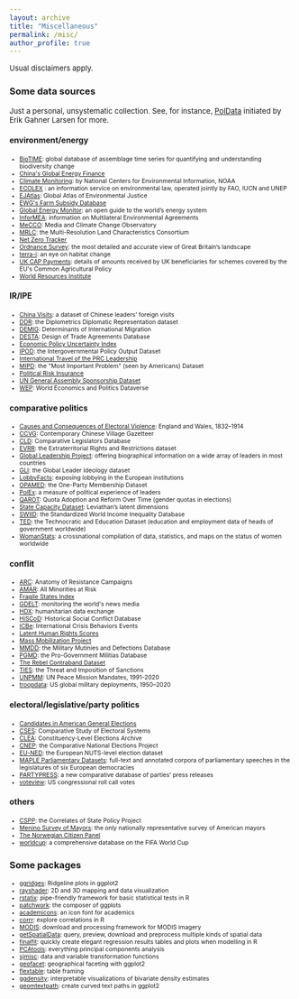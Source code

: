 ```yaml
---
layout: archive
title: "Miscellaneous"
permalink: /misc/
author_profile: true
---
```

<font size="2px">Usual disclaimers apply.</font> 

### Some data sources
<font size="2px">Just a personal, unsystematic collection. See, for instance, <a href="https://github.com/erikgahner/PolData" target="_blank">PolData</a> initiated by Erik Gahner Larsen for more.</font>

#### environment/energy
<ul style="font-size:0.75em;">
<li><a href="https://doi.org/10.1111/geb.12729" target="_blank">BioTIME</a>: global database of assemblage time series for quantifying and understanding biodiversity change</li>
<li><a href="https://www.bu.edu/cgef/#/all/Country" target="_blank">China's Global Energy Finance</a></li>
<li><a href="https://www.ncei.noaa.gov/access/monitoring/products/" target="_blank">Climate Monitoring</a>: by National Centers for Environmental Information, NOAA</li>
<li><a href="https://www.ecolex.org" target="_blank">ECOLEX</a> : an information service on environmental law, operated jointly by FAO, IUCN and UNEP</li>
<li><a href="https://ejatlas.org" target="_blank">EJAtlas</a>: Global Atlas of Environmental Justice</li>
<li><a href="https://farm.ewg.org/index.php" target="_blank">EWG's Farm Subsidy Database</a></li>
<li><a href="https://globalenergymonitor.org" target="_blank">Global Energy Monitor</a>: an open guide to the world’s energy system</li>
<li><a href="https://www.informea.org/en" target="_blank">InforMEA</a>: information on Multilateral Environmental Agreements</li>
<li><a href="https://sciencepolicy.colorado.edu/icecaps/research/media_coverage/index.html" target="_blank">MeCCO</a>: Media and Climate Change Observatory</li>
<li><a href="https://www.mrlc.gov" target="_blank">MRLC</a>: the Multi-Resolution Land Characteristics Consortium</li>
<li><a href="https://zerotracker.net" target="_blank">Net Zero Tracker</a></li>
<li><a href="https://osdatahub.os.uk" target="_blank">Ordnance Survey</a>: the most detailed and accurate view of Great Britain’s landscape</li>
<li><a href="http://www.terra-i.org/terra-i.html" target="_blank">terra-i</a>: an eye on habitat change</li>
<li><a href="https://cap-payments.defra.gov.uk/Default.aspx" target="_blank">UK CAP Payments</a>: details of amounts received by UK beneficiaries for schemes covered by the EU's Common Agricultural Policy</li>
<li><a href="https://www.wri.org/data" target="_blank">World Resources Institute</a></li>
</ul>

#### IR/IPE
<ul style="font-size:0.75em;">
<li> <a href="https://doi.org/10.1007/s11558-022-09459-z" target="_blank">China Visits</a>: a dataset of Chinese leaders’ foreign visits</li>
<li> <a href="https://10.1177/0022343320929740" target="_blank">DDR</a>: the Diplometrics Diplomatic Representation dataset</li>
<li> <a href="https://www.migrationinstitute.org/data/demig-data" target="_blank">DEMIG</a>: Determinants of International Migration</li>
<li> <a href="https://www.designoftradeagreements.org" target="_blank">DESTA</a>: Design of Trade Agreements Database</li>
<li> <a href="https://www.policyuncertainty.com/index.html" target="_blank">Economic Policy Uncertainty Index</a></li>
<li> <a href="https://doi.org/10.1007/s11558-023-09492-6" target="_blank">IPOD</a>: the Intergovernmental Policy Output Dataset</li>
<li> <a href="https://who-where-when.ceias.eu" target="_blank">International Travel of the PRC Leadership</a></li>
<li> <a href="https://doi.org/10.1177/0738894217691463" target="_blank">MIPD</a>: the "Most Important Problem" (seen by Americans) Dataset</li>
<li> <a href="https://doi.org/10.1177/0022002719875754" target="_blank">Political Risk Insurance</a></li>
<li> <a href="https://doi.org/10.1093/isq/sqac008" target="_blank">UN General Assembly Sponsorship Dataset</a></li>
<li> <a href="http://ncgg.princeton.edu/wep/dataverse.html" target="_blank">WEP</a>: World Economics and Politics Dataverse</li>
</ul>

#### comparative politics
<ul style="font-size:0.75em;">
<li> <a href="http://victorianelectionviolence.uk" target="_blank">Causes and Consequences of Electoral Violence</a>: England and Wales, 1832–1914</li>
<li> <a href="https://www.chinesevillagedata.library.pitt.edu/index.html" target="_blank">CCVG</a>: Contemporary Chinese Village Gazetteer</li>
<li> <a href="https://doi.org/10.1017/S0007123420000897" target="_blank">CLD</a>: Comparative Legislators Database</li>
<li> <a href="https://doi.org/10.1177/00104140221115169" target="_blank">EVRR</a>: the Extraterritorial Rights and Restrictions dataset</li>
<li> <a href="https://doi.org/10.1017/S1537592719000744" target="_blank">Global Leadership Project</a>: offering biographical information on a wide array of leaders in most countries</li>
<li> <a href="https://doi.org/10.1017/S0007123422000217" target="_blank">GLI</a>: the Global Leader Ideology dataset</li>
<li> <a href="https://www.lobbyfacts.eu/search-all" target="_blank">LobbyFacts</a>: exposing lobbying in the European institutions</li>
<li> <a href="https://10.1177/00223433231155278" target="_blank">OPAMED</a>: the One-Party Membership Dataset</li>
<li> <a href="https://doi.org/10.1017/S0007123421000107" target="_blank">PolEx</a>: a measure of political experience of leaders</li>
<li> <a href="https://doi.org/10.5129/001041519X15647434969795" target="_blank">QAROT</a>: Quota Adoption and Reform Over Time (gender quotas in elections)</li>
<li> <a href="https://doi.org/10.1086/715066" target="_blank">State Capacity Dataset</a>: Leviathan’s latent dimensions</li>
<li> <a href="https://doi.org/10.1111/ssqu.12795" target="_blank">SWIID</a>: the Standardized World Income Inequality Database</li>
<li> <a href="https://link.springer.com/article/10.1007/s11558-022-09461-5" target="_blank">TED</a>: the Technocratic and Education Dataset (education and employment data of heads of government worldwide)</li>
<li> <a href="https://www.womanstats.org/index.htm" target="_blank">WomanStats</a>: a crossnational compilation of data, statistics, and maps on the status of women worldwide</li>
</ul>

#### conflit
<ul style="font-size:0.75em;">
<li> <a href="https://doi.org/10.1177/00223433211029512" target="_blank">ARC</a>: Anatomy of Resistance Campaigns </li>
<li> <a href="https://doi.org/10.1177/0022002717719974" target="_blank">AMAR</a>: All Minorities at Risk</li>
<li> <a href="https://fragilestatesindex.org" target="_blank">Fragile States Index</a></li>
<li> <a href="https://www.gdeltproject.org" target="_blank">GDELT</a>: monitoring the world's news media</li>
<li> <a href="https://data.humdata.org" target="_blank">HDX</a>: humanitarian data exchange</li>
<li> <a href="https://www.unicaen.fr/hiscod/accueil.html" target="_blank">HiSCoD</a>: Historical Social Conflict Database</li>
<li> <a href="https://www.crisisevents.org/index.html" target="_blank">ICBe</a>: International Crisis Behaviors Events</li>
<li> <a href="https://doi.org/10.1017/psrm.2013.15" target="_blank">Latent Human Rights Scores</a></li>
<li> <a href="https://massmobilization.github.io" target="_blank">Mass Mobilization Project</a></li>
<li> <a href="https://massmobilization.github.io" target="_blank">MMDD</a>: the Military Mutinies and Defections Database</li>
<li> <a href="https://doi.org/10.1177/00223433211020092" target="_blank">PGMD</a>: the Pro-Government Militias Database</li>
<li> <a href="https://doi.org/10.1177/0022343317740621" target="_blank">The Rebel Contraband Dataset</a></li>
<li> <a href="https://doi.org/10.1177/0738894213520379" target="_blank">TIES</a>: the Threat and Imposition of Sanctions</li>
<li> <a href="https://www.peacemissions.info" target="_blank">UNPMM</a>: UN Peace Mission Mandates, 1991-2020</li>
<li> <a href="https://doi.org/10.1177/07388942211030885" target="_blank">troopdata</a>: US global military deployments, 1950–2020</li>
</ul>

#### electoral/legislative/party politics
<ul style="font-size:0.75em;">
<li> <a href="https://doi.org/10.7910/DVN/DGDRDT" target="_blank">Candidates in American General Elections</a></li>
<li> <a href="https://cses.org" target="_blank">CSES</a>: Comparative Study of Electoral Systems</li>
<li> <a href="https://electiondataarchive.org" target="_blank">CLEA</a>: Constituency-Level Elections Archive</li>
<li> <a href="https://u.osu.edu/cnep/" target="_blank">CNEP</a>: the Comparative National Elections Project</li>
<li> <a href="https://doi.org/10.1177/13540688221083553" target="_blank">EU-NED</a>: the European NUTS-level election dataset</li>
<li> <a href="https://doi.org/10.7910/DVN/9MN0RL" target="_blank">MAPLE Parliamentary Datasets</a>: full-text and annotated corpora of parliamentary speeches in the legislatures of six European democracies</li>
<li> <a href="https://10.1177/20531680231183512" target="_blank">PARTYPRESS</a>: a new comparative database of parties’ press releases</li>
<li> <a href="https://voteview.com/about" target="_blank">voteview</a>: US congressional roll call votes</li>
</ul>

#### others
<ul style="font-size:0.75em;">
<li> <a href="https://10.1017/spq.2021.17" target="_blank">CSPP</a>: the Correlates of State Policy Project</li>
<li> <a href="https://www.surveyofmayors.com" target="_blank">Menino Survey of Mayors</a>: the only nationally representative survey of American mayors</li>
<li> <a href="https://www.uib.no/en/digsscore/122111/norwegian-citizen-panel" target="_blank">The Norwegian Citizen Panel</a></li>
<li> <a href="https://github.com/jfjelstul/worldcup" target="_blank">worldcup</a>: a comprehensive database on the FIFA World Cup</li>
</ul>

### Some packages
<ul style="font-size:0.75em;">
<li> <a href="https://wilkelab.org/ggridges/#ggridges-ridgeline-plots-in-ggplot2" target="_blank">ggridges</a>: Ridgeline plots in ggplot2</li>
<li> <a href="https://www.rayshader.com" target="_blank">rayshader</a>: 2D and 3D mapping and data visualization</li>
<li> <a href="https://rpkgs.datanovia.com/rstatix/" target="_blank">rstatix</a>: pipe-friendly framework for basic statistical tests in R</li>
<li> <a href="https://patchwork.data-imaginist.com" target="_blank">patchwork</a>: the composer of ggplots</li>
<li> <a href="https://github.com/jpswalsh/academicons" target="_blank">academicons</a>: an icon font for academics</li>
<li> <a href="https://corrr.tidymodels.org" target="_blank">corrr</a>: explore correlations in R</li>
<li> <a href="https://github.com/fdetsch/MODIS" target="_blank">MODIS</a>: download and processing framework for MODIS imagery</li>
<li> <a href="https://jakob.schwalb-willmann.de/getSpatialData/" target="_blank">getSpatialData</a>: query, preview, download and preprocess multiple kinds of spatial data</li>
<li> <a href="https://finalfit.org" target="_blank">finalfit</a>: quickly create elegant regression results tables and plots when modelling in R</li>
<li> <a href="https://github.com/kevinblighe/PCAtools" target="_blank">PCAtools</a>: everything principal components analysis</li>
<li> <a href="https://strengejacke.github.io/sjmisc/" target="_blank">sjmisc</a>: data and variable transformation functions</li>
<li> <a href="https://hafen.github.io/geofacet/" target="_blank">geofacet</a>: geographical faceting with ggplot2</li>
<li> <a href="ardata-fr.github.io/flextable-book/" target="_blank">flextable</a>: table framing</li>
<li> <a href="jamesotto852.github.io/ggdensity/" target="_blank">ggdensity</a>: interpretable visualizations of bivariate density estimates</li>
<li> <a href="allancameron.github.io/geomtextpath" target="_blank">geomtextpath</a>: create curved text paths in ggplot2</li>
</ul>